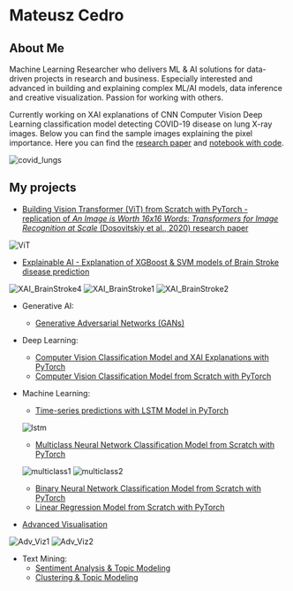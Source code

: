 # Mateusz Cedro
## About Me
Machine  Learning Researcher who delivers ML & AI solutions for data-driven projects in research and business. Especially interested and advanced in building and explaining complex ML/AI models, data inference and creative visualization. Passion for working with others.

Currently working on XAI explanations of CNN Computer Vision Deep Learning classification model detecting COVID-19 disease on lung X-ray images. Below you can find the sample images explaining the pixel importance. Here you can find the [research paper](https://github.com/mateuszcedro/mateuszcedro/blob/main/Explainable%20AI/Beyond%20the%20Black%20Box%20Do%20More%20Complex%20Models%20Provide%20Superior%20XAI.pdf) and [notebook with code](https://github.com/mateuszcedro/mateuszcedro/blob/main/Deep%20Learning%20in%20PyTorch/XAI-ResNet50-notebook.ipynb).

![covid_lungs](https://github.com/mateuszcedro/mateuszcedro/blob/main/Explainable%20AI/Grads.png)


## My projects
- [Building Vision Transformer (ViT) from Scratch with PyTorch - replication of *An Image is Worth 16x16 Words: Transformers for Image Recognition at Scale* (Dosovitskiy et al., 2020) research paper](https://github.com/mateuszcedro/mateuszcedro/blob/main/Deep%20Learning%20in%20PyTorch/Vision%20Transformer%20(ViT)%20from%20scratch%20with%20PyTorch.ipynb)

![ViT](https://raw.githubusercontent.com/mateuszcedro/mateuszcedro/main/Deep%20Learning%20in%20PyTorch/img/vit.png)

- [Explainable AI - Explanation of XGBoost & SVM models of Brain Stroke disease prediction](https://github.com/mateuszcedro/mateuszcedro/blob/main/Explainable%20AI/XAI_Shap_BrainStroke_notebook.ipynb)

![XAI_BrainStroke4](https://github.com/mateuszcedro/mateuszcedro/blob/main/Explainable%20AI/xai_4.png)
![XAI_BrainStroke1](https://github.com/mateuszcedro/mateuszcedro/blob/main/Explainable%20AI/xai_1.png)
![XAI_BrainStroke2](https://github.com/mateuszcedro/mateuszcedro/blob/main/Explainable%20AI/xai_2.png)

- Generative AI:
    - [Generative Adversarial Networks (GANs)]()
    
- Deep Learning:
    - [Computer Vision Classification Model and XAI Explanations with PyTorch](https://github.com/mateuszcedro/mateuszcedro/blob/main/Deep%20Learning%20in%20PyTorch/XAI-ResNet50-notebook.ipynb)
    - [Computer Vision Classification Model from Scratch with PyTorch](https://github.com/mateuszcedro/mateuszcedro/blob/main/Deep%20Learning%20in%20PyTorch/Computer%20Vision%20Classification%20Model%20from%20Scratch%20with%20PyTorch.ipynb)

- Machine Learning:
    - [Time-series predictions with LSTM Model in PyTorch](https://github.com/mateuszcedro/mateuszcedro/blob/main/Machine%20Learning%20in%20PyTorch/LSTM%20Time-Series%20Model%20in%20PyTorch.ipynb)

    ![lstm](https://github.com/mateuszcedro/mateuszcedro/blob/main/Machine%20Learning%20in%20PyTorch/imgs/time-series%20LSTM.png)

    - [Multiclass Neural Network Classification Model from Scratch with PyTorch](https://github.com/mateuszcedro/mateuszcedro/blob/main/Machine%20Learning%20in%20PyTorch/Neural%20Network%20Multiclass%20Classification%20Model%20from%20Scratch%20with%20PyTorch.ipynb)

    ![multiclass1](https://github.com/mateuszcedro/mateuszcedro/blob/main/Machine%20Learning%20in%20PyTorch/imgs/Multiclass_1.png)
    ![multiclass2](https://github.com/mateuszcedro/mateuszcedro/blob/main/Machine%20Learning%20in%20PyTorch/imgs/Multiclass_2.png)
  
    - [Binary Neural Network Classification Model from Scratch with PyTorch](https://github.com/mateuszcedro/mateuszcedro/blob/main/Machine%20Learning%20in%20PyTorch/Neural%20Network%20Binary%20Classification%20Model%20from%20Scratch%20with%20PyTorch.ipynb)
    - [Linear Regression Model from Scratch with PyTorch](https://github.com/mateuszcedro/mateuszcedro/blob/main/Machine%20Learning%20in%20PyTorch/Linear%20Regression%20Model%20from%20Scratch%20with%20PyTorch.ipynb)

 - [Advanced Visualisation](https://github.com/mateuszcedro/mateuszcedro/blob/main/Visualisation/Advanced%20Visualisation.md)

![Adv_Viz1](https://github.com/mateuszcedro/mateuszcedro/blob/main/Visualisation/Plots/s10.png)
![Adv_Viz2](https://github.com/mateuszcedro/mateuszcedro/blob/main/Visualisation/Plots/s3.png)

- Text Mining:
    - [Sentiment Analysis & Topic Modeling](https://htmlpreview.github.io/?https://github.com/mateuszcedro/mateuszcedro/blob/main/NLP/Sentiment%20Analysis%20%26%20Topic%20Modeling.html)
    - [Clustering & Topic Modeling](https://htmlpreview.github.io/?https://github.com/mateuszcedro/mateuszcedro/blob/main/NLP/Clustering%20%26%20Topic%20Modeling.html)


<!---
mateuszcedro/mateuszcedro is a ✨ special ✨ repository because its `README.md` (this file) appears on your GitHub profile.
You can click the Preview link to take a look at your changes.
--->
